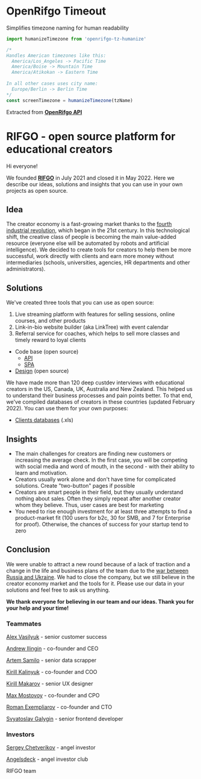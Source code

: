 
# OpenRifgo Timeout

Simplifies timezone naming for human readability

```typescript
import humanizeTimezone from 'openrifgo-tz-humanize'

/*
Handles American timezones like this:
  America/Los_Angeles -> Pacific Time
  America/Boise -> Mountain Time
  America/Atikokan -> Eastern Time
  
In all other cases uses city name:
  Europe/Berlin -> Berlin Time
*/ 
const screenTimezone = humanizeTimezone(tzName)
```

Extracted from **[OpenRifgo API](https://github.com/OpenRifgo/RifgoApi)**

# RIFGO - open source platform for educational creators

Hi everyone!

We founded **[RIFGO](https://www.crunchbase.com/organization/rifgo)** in July 2021 and closed it in May 2022. Here we describe our ideas, solutions and insights that you can use in your own projects as open source.

## Idea

The creator economy is a fast-growing market thanks to the [fourth industrial revolution](https://en.wikipedia.org/wiki/Fourth_Industrial_Revolution), which began in the 21st century. In this technological shift, the creative class of people is becoming the main value-added resource (everyone else will be automated by robots and artificial intelligence). We decided to create tools for creators to help them be more successful, work directly with clients and earn more money without intermediaries (schools, universities, agencies, HR departments and other administrators).

## Solutions

We've created three tools that you can use as open source:

1. Live streaming platform with features for selling sessions, online courses, and other products
2. Link-in-bio website builder (aka LinkTree) with event calendar
3. Referral service for coaches, which helps to sell more classes and timely reward to loyal clients
- Code base (open source)
  - [API](https://github.com/OpenRifgo/RifgoApi)
  - [SPA](https://github.com/OpenRifgo/RifgoSpa)
- [Design](https://www.figma.com/community/file/1129468239769594374) (open source)

We have made more than 120 deep custdev interviews with educational creators in the US, Canada, UK, Australia and New Zealand. This helped us to understand their business processes and pain points better. To that end, we've compiled databases of creators in these countries (updated February 2022). You can use them for your own purposes:

- [Clients databases](https://drive.google.com/drive/folders/1L4qwsTkadeNWT1WuTYjbmvVs_i-3dXjl?usp=sharing) (.xls)

## Insights

- The main challenges for creators are finding new customers or increasing the average check. In the first case, you will be competing with social media and word of mouth, in the second - with their ability to learn and motivation.
- Creators usually work alone and don't have time for complicated solutions. Create "two-button" pages if possible
- Creators are smart people in their field, but they usually understand nothing about sales. Often they simply repeat after another creator whom they believe. Thus, user cases are best for marketing
- You need to rise enough investment for at least three attempts to find a product-market fit (100 users for b2c, 30 for SMB, and 7 for Enterprise for proof). Otherwise, the chances of success for your startup tend to zero

## Conclusion

We were unable to attract a new round because of a lack of traction and a change in the life and business plans of the team due to the [war between Russia and Ukraine](https://en.wikipedia.org/wiki/2022_Russian_invasion_of_Ukraine). We had to close the company, but we still believe in the creator economy market and the tools for it. Please use our data in your solutions and feel free to ask us anything.

**We thank everyone for believing in our team and our ideas. Thank you for your help and your time!**

### Teammates

[Alex Vasilyuk](https://www.linkedin.com/in/alexander-vasilyuk-59b48922) - senior customer success

[Andrew Ilingin](https://www.linkedin.com/in/ilingin-andrew-8895694a) - co-founder and CEO

[Artem Samilo](https://www.linkedin.com/in/artem-samilo) - senior data scrapper

[Kirill Kalinyuk](https://www.linkedin.com/in/kir-kalin-0b07199b) - co-founder and COO

[Kirill Makarov](https://www.facebook.com/makarovkirilldesign) - senior UX designer

[Max Mostovoy](https://www.linkedin.com/in/maximmostovoy) - co-founder and CPO

[Roman Exempliarov](https://www.linkedin.com/in/roman-exemplarov) - co-founder and CTO

[Svyatoslav Galygin](http://www.linkedin.com/in/svatdeve) - senior frontend developer

### Investors

[Sergey Chetverikov](https://www.crunchbase.com/person/sergey-chetverikov) - angel investor

[Angelsdeck](https://www.crunchbase.com/organization/angelsdeck) - angel investor club

RIFGO team
